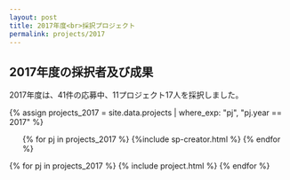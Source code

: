 ```yaml
---
layout: post
title: 2017年度<br>採択プロジェクト
permalink: projects/2017
---
```


<h2>2017年度の採択者及び成果</h2>
<p>2017年度は、41件の応募中、11プロジェクト17人を採択しました。</p>

{% assign projects_2017 = site.data.projects | where_exp: "pj", "pj.year == 2017" %}
<ul class="project-list">
  {% for pj in projects_2017 %}
    {%include sp-creator.html %}
  {% endfor %}
</ul>

<div class="projects flex">
  {% for pj in projects_2017 %}
    {% include project.html %}
  {% endfor %}
</div>
